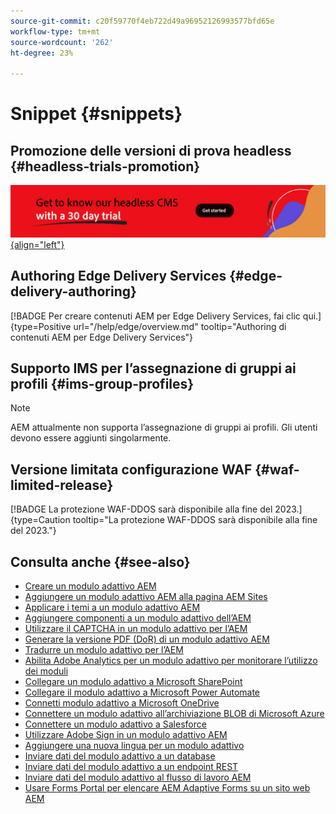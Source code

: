 ```yaml
---
source-git-commit: c20f59770f4eb722d49a96952126993577bfd65e
workflow-type: tm+mt
source-wordcount: '262'
ht-degree: 23%

---
```

# Snippet {#snippets}

## Promozione delle versioni di prova headless {#headless-trials-promotion}

[![Scopri il nostro CMS headless con una versione di prova di 30 giorni](./assets/aem-headless-trial-promo.png){align="left"}](https://commerce.adobe.com/business-trial/sign-up?items%5B0%5D%5Bid%5D=649A1AF5CBC5467A25E84F2561274821&amp;cli=headless_exl_banner_campaign&amp;co=US&amp;lang=it)

## Authoring Edge Delivery Services {#edge-delivery-authoring}

[!BADGE Per creare contenuti AEM per Edge Delivery Services, fai clic qui.]{type=Positive url="/help/edge/overview.md" tooltip="Authoring di contenuti AEM per Edge Delivery Services"}

## Supporto IMS per l’assegnazione di gruppi ai profili {#ims-group-profiles}

>[!NOTE]
>
>AEM attualmente non supporta l’assegnazione di gruppi ai profili. Gli utenti devono essere aggiunti singolarmente.

## Versione limitata configurazione WAF {#waf-limited-release}

[!BADGE La protezione WAF-DDOS sarà disponibile alla fine del 2023.]{type=Caution tooltip="La protezione WAF-DDOS sarà disponibile alla fine del 2023."}

## Consulta anche {#see-also}

* [Creare un modulo adattivo AEM](/help/forms/creating-adaptive-form-core-components.md)
* [Aggiungere un modulo adattivo AEM alla pagina AEM Sites](/help/forms/create-or-add-an-adaptive-form-to-aem-sites-page.md)
* [Applicare i temi a un modulo adattivo AEM](/help/forms/using-themes-in-core-components.md)
* [Aggiungere componenti a un modulo adattivo dell’AEM](https://experienceleague.adobe.com/docs/experience-manager-core-components/using/adaptive-forms/introduction.html?lang=it#components)
* [Utilizzare il CAPTCHA in un modulo adattivo per l’AEM](/help/forms/captcha-adaptive-forms-core-components.md)
* [Generare la versione PDF (DoR) di un modulo adattivo AEM](/help/forms/generate-document-of-record-core-components.md)
* [Tradurre un modulo adattivo per l’AEM](/help/forms/using-aem-translation-workflow-to-localize-adaptive-forms-core-components.md)
* [Abilita Adobe Analytics per un modulo adattivo per monitorare l’utilizzo dei moduli](/help/forms/enable-adobe-analytics-adaptive-form-using-experience-cloud-setup-automation.md)
* [Collegare un modulo adattivo a Microsoft SharePoint](/help/forms/configure-submit-actions-core-components.md#submit-to-sharedrive)
* [Collegare il modulo adattivo a Microsoft Power Automate](/help/forms/configure-submit-actions-core-components.md#microsoft-power-automate)
* [Connetti modulo adattivo a Microsoft OneDrive](/help/forms/configure-submit-actions-core-components.md#create-a-onedrive-configuration)
* [Connettere un modulo adattivo all’archiviazione BLOB di Microsoft Azure](/help/forms/configure-submit-actions-core-components.md#azure-blob-storage)
* [Connettere un modulo adattivo a Salesforce](/help/forms/oauth2-client-credentials-flow-for-server-to-server-integration.md)
* [Utilizzare Adobe Sign in un modulo adattivo AEM](/help/forms/working-with-adobe-sign.md)
* [Aggiungere una nuova lingua per un modulo adattivo](/help/forms/supporting-new-language-localization-core-components.md)
* [Inviare dati del modulo adattivo a un database](https://experienceleague.adobe.com/docs/experience-manager-cloud-service/content/forms/integrate/use-form-data-model/data-integration.html)
* [Inviare dati del modulo adattivo a un endpoint REST](/help/forms/configure-submit-actions-core-components.md#submit-to-rest-endpoint)
* [Inviare dati del modulo adattivo al flusso di lavoro AEM](/help/forms/configure-submit-actions-core-components.md#invoke-an-aem-workflow)
* [Usare Forms Portal per elencare AEM Adaptive Forms su un sito web AEM](/help/forms/configure-forms-portal.md)




